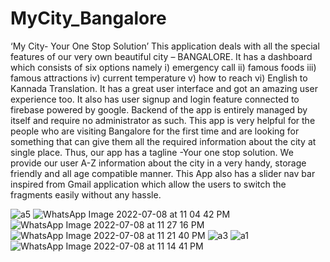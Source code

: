 # MyCity_Bangalore
‘My City- Your One Stop Solution’ This application deals with all the special features of our very
own beautiful city – BANGALORE. It has a dashboard which consists of six options namely i)
emergency call ii) famous foods iii) famous attractions iv) current temperature v) how to reach
vi) English to Kannada Translation. It has a great user interface and got an amazing user
experience too. It also has user signup and login feature connected to firebase powered by google.
Backend of the app is entirely managed by itself and require no administrator as such. This app is
very helpful for the people who are visiting Bangalore for the first time and are looking for
something that can give them all the required information about the city at single place. Thus, our
app has a tagline -Your one stop solution. We provide our user A-Z information about the city in
a very handy, storage friendly and all age compatible manner. This App also has a slider nav bar
inspired from Gmail application which allow the users to switch the fragments easily without any
hassle. 

![a5](https://user-images.githubusercontent.com/90666871/178128768-6f5d1e41-072a-4767-a8f5-719baeab20b5.jpeg)
![WhatsApp Image 2022-07-08 at 11 04 42 PM](https://user-images.githubusercontent.com/90666871/178128760-74b3411b-cdc2-40ef-a91a-a3cb5ea8654c.jpeg)  
![WhatsApp Image 2022-07-08 at 11 27 16 PM](https://user-images.githubusercontent.com/90666871/178128772-f188b73d-94be-4e5c-aa0b-b2694fab14df.jpeg)
![WhatsApp Image 2022-07-08 at 11 21 40 PM](https://user-images.githubusercontent.com/90666871/178128782-960d7b90-ea6e-4e80-8383-f7253f3d5215.jpeg)
![a3](https://user-images.githubusercontent.com/90666871/178128787-0b323b24-6480-45f5-9a53-1bf1698aaaaf.jpeg)
![a1](https://user-images.githubusercontent.com/90666871/178128789-8807b019-e181-4bdf-9453-3bb844d6b853.jpeg)
![WhatsApp Image 2022-07-08 at 11 14 41 PM](https://user-images.githubusercontent.com/90666871/178128793-9de554df-b3af-4ddb-8761-976528677fd3.jpeg)
